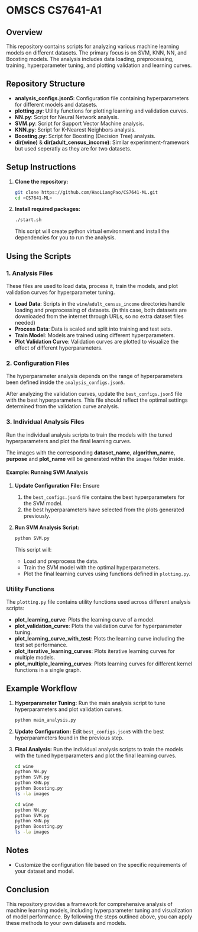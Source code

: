 # OMSCS CS7641-A1

## Overview

This repository contains scripts for analyzing various machine learning models on different datasets. The primary focus is on SVM, KNN, NN, and Boosting models. The analysis includes data loading, preprocessing, training, hyperparameter tuning, and plotting validation and learning curves.

## Repository Structure

- **analysis_configs.json5**: Configuration file containing hyperparameters for different models and datasets.
- **plotting.py**: Utility functions for plotting learning and validation curves.
- **NN.py**: Script for Neural Network analysis.
- **SVM.py**: Script for Support Vector Machine analysis.
- **KNN.py**: Script for K-Nearest Neighbors analysis.
- **Boosting.py**: Script for Boosting (Decision Tree) analysis.
- **dir(wine)** & **dir(adult_census_income)**: Similar experinment-framework but used seperatly as they are for two datasets.

## Setup Instructions

1. **Clone the repository:**
    ```bash
    git clone https://github.com/HaoLiangPao/CS7641-ML.git
    cd <CS7641-ML>
    ```

2. **Install required packages:**
    ```bash
    ./start.sh
    ```
    This script will create python virtual environment and install the dependencies for you to run the analysis.

## Using the Scripts

### 1. Analysis Files

These files are used to load data, process it, train the models, and plot validation curves for hyperparameter tuning.

- **Load Data**: Scripts in the `wine`/`adult_census_income` directories handle loading and preprocessing of datasets. (in this case, both datasets are downloaded from the internet through URLs, so no extra dataset files needed)
- **Process Data**: Data is scaled and split into training and test sets.
- **Train Model**: Models are trained using different hyperparameters.
- **Plot Validation Curve**: Validation curves are plotted to visualize the effect of different hyperparameters.

### 2. Configuration Files

The hyperparameter analysis depends on the range of hyperparameters been defined inside the `analysis_configs.json5`.

After analyzing the validation curves, update the `best_configs.json5` file with the best hyperparameters. This file should reflect the optimal settings determined from the validation curve analysis.

### 3. Individual Analysis Files

Run the individual analysis scripts to train the models with the tuned hyperparameters and plot the final learning curves.

The images with the corresponding **dataset_name**, **algorithm_name**, **purpose** and **plot_name** will be generated within the `images` folder inside.

#### Example: Running SVM Analysis

1. **Update Configuration File:**
    Ensure 
    1. the `best_configs.json5` file contains the best hyperparameters for the SVM model.
    2. the best hyperparameters have selected from the plots generated previously.

2. **Run SVM Analysis Script:**
    ```bash
    python SVM.py
    ```
    This script will:
    - Load and preprocess the data.
    - Train the SVM model with the optimal hyperparameters.
    - Plot the final learning curves using functions defined in `plotting.py`.

### Utility Functions

The `plotting.py` file contains utility functions used across different analysis scripts:

- **plot_learning_curve**: Plots the learning curve of a model.
- **plot_validation_curve**: Plots the validation curve for hyperparameter tuning.
- **plot_learning_curve_with_test**: Plots the learning curve including the test set performance.
- **plot_iterative_learning_curves**: Plots iterative learning curves for multiple models.
- **plot_multiple_learning_curves**: Plots learning curves for different kernel functions in a single graph.

## Example Workflow

1. **Hyperparameter Tuning:**
    Run the main analysis script to tune hyperparameters and plot validation curves.
    ```bash
    python main_analysis.py
    ```

2. **Update Configuration:**
    Edit `best_configs.json5` with the best hyperparameters found in the previous step.

3. **Final Analysis:**
    Run the individual analysis scripts to train the models with the tuned hyperparameters and plot the final learning curves.
    ```bash
    cd wine
    python NN.py
    python SVM.py
    python KNN.py
    python Boosting.py
    ls -la images

    cd wine
    python NN.py
    python SVM.py
    python KNN.py
    python Boosting.py
    ls -la images
    ```

## Notes
- Customize the configuration file based on the specific requirements of your dataset and model.

## Conclusion

This repository provides a framework for comprehensive analysis of machine learning models, including hyperparameter tuning and visualization of model performance. By following the steps outlined above, you can apply these methods to your own datasets and models.